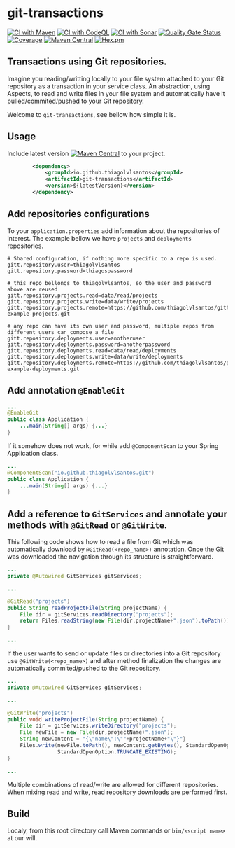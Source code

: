 # git-transactions

[![CI with Maven](https://github.com/thiagolvlsantos/git-transactions/actions/workflows/maven.yml/badge.svg)](https://github.com/thiagolvlsantos/git-transactions/actions/workflows/maven.yml)
[![CI with CodeQL](https://github.com/thiagolvlsantos/git-transactions/actions/workflows/codeql.yml/badge.svg)](https://github.com/thiagolvlsantos/git-transactions/actions/workflows/codeql.yml)
[![CI with Sonar](https://github.com/thiagolvlsantos/git-transactions/actions/workflows/sonar.yml/badge.svg)](https://github.com/thiagolvlsantos/git-transactions/actions/workflows/sonar.yml)
[![Quality Gate Status](https://sonarcloud.io/api/project_badges/measure?project=thiagolvlsantos_git-transactions&metric=alert_status)](https://sonarcloud.io/dashboard?id=thiagolvlsantos_git-transactions)
[![Coverage](https://sonarcloud.io/api/project_badges/measure?project=thiagolvlsantos_git-transactions&metric=coverage)](https://sonarcloud.io/dashboard?id=thiagolvlsantos_git-transactions)
[![Maven Central](https://maven-badges.herokuapp.com/maven-central/io.github.thiagolvlsantos/git-transactions/badge.svg)](https://repo1.maven.org/maven2/io/github/thiagolvlsantos/git-transactions/)
[![Hex.pm](https://img.shields.io/hexpm/l/plug.svg)](http://www.apache.org/licenses/LICENSE-2.0)


## Transactions using Git repositories. 

Imagine you reading/writting locally to your file system attached to your Git repository as a transaction in your service class. An abstraction, using Aspects, to read and write files in your file system and automatically have it pulled/commited/pushed to your Git repository.

Welcome to ``git-transactions``, see bellow how simple it is.

## Usage

Include latest version [![Maven Central](https://maven-badges.herokuapp.com/maven-central/io.github.thiagolvlsantos/git-transactions/badge.svg)](https://repo1.maven.org/maven2/io/github/thiagolvlsantos/git-transactions/) to your project.

```xml
		<dependency>
			<groupId>io.github.thiagolvlsantos</groupId>
			<artifactId>git-transactions</artifactId>
			<version>${latestVersion}</version>
		</dependency>
```

## Add repositories configurations

To your ``application.properties`` add information about the repositories of interest.  The example bellow we have ``projects`` and ``deployments`` repositories.

```properties
# Shared configuration, if nothing more specific to a repo is used.
gitt.repository.user=thiagolvlsantos
gitt.repository.password=thiagospassword

# this repo bellongs to thiagolvlsantos, so the user and password above are reused
gitt.repository.projects.read=data/read/projects
gitt.repository.projects.write=data/write/projects
gitt.repository.projects.remote=https://github.com/thiagolvlsantos/gitt-example-projects.git

# any repo can have its own user and password, multiple repos from different users can compose a file
gitt.repository.deployments.user=anotheruser
gitt.repository.deployments.password=anotherpassword
gitt.repository.deployments.read=data/read/deployments
gitt.repository.deployments.write=data/write/deployments
gitt.repository.deployments.remote=https://github.com/thiagolvlsantos/gitt-example-deployments.git
```

## Add annotation ``@EnableGit``

```java
...
@EnableGit
public class Application {
	...main(String[] args) {...}
}
```

If it somehow does not work, for while add ``@ComponentScan`` to your Spring Application class.

```java
...
@ComponentScan("io.github.thiagolvlsantos.git")
public class Application {
	...main(String[] args) {...}
}
```


## Add a reference to ``GitServices`` and annotate your methods with ``@GitRead`` or ``@GitWrite``.

This following code shows how to read a file from Git which was automatically download by ``@GitRead(<repo_name>)`` annotation. Once the Git was downloaded the navigation through its structure is straightforward.

```java
...
private @Autowired GitServices gitServices;

...

@GitRead("projects")
public String readProjectFile(String projectName) {
	File dir = gitServices.readDirectory("projects");
	return Files.readString(new File(dir,projectName+".json").toPath());
}

...
```

If the user wants to send or update files or directories into a Git repository use ``@GitWrite(<repo_name>)`` and after method finalization the changes are automatically commited/pushed to the Git repository.

```java
...
private @Autowired GitServices gitServices;

...

@GitWrite("projects")
public void writeProjectFile(String projectName) {
	File dir = gitServices.writeDirectory("projects");
	File newFile = new File(dir,projectName+".json");
	String newContent = "{\"name\":\""+projectName+"\"}"}
	Files.write(newFile.toPath(), newContent.getBytes(), StandardOpenOption.CREATE, StandardOpenOption.WRITE,
				StandardOpenOption.TRUNCATE_EXISTING);
}

...
```

Multiple combinations of read/write are allowed for different repositories. When mixing read and write, read repository downloads are performed first.

## Build

Localy, from this root directory call Maven commands or `bin/<script name>` at our will.
